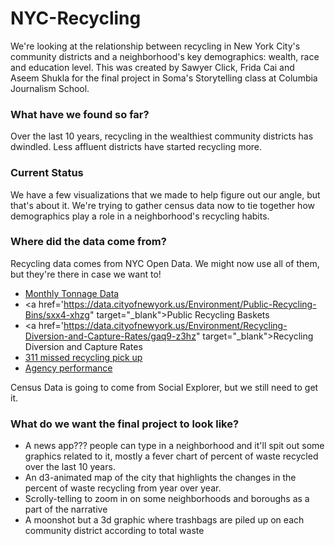 # NYC-Recycling
We're looking at the relationship between recycling in New York City's community districts and a neighborhood's key demographics: wealth, race and education level. This was created by Sawyer Click, Frida Cai and Aseem Shukla for the final project in Soma's Storytelling class at Columbia Journalism School.

### What have we found so far?
Over the last 10 years, recycling in the wealthiest community districts has dwindled. Less affluent districts have started recycling more.

### Current Status
We have a few visualizations that we made to help figure out our angle, but that's about it. We're trying to gather census data now to tie together how demographics play a role in a neighborhood's recycling habits.

### Where did the data come from?
Recycling data comes from NYC Open Data. We might now use all of them, but they're there in case we want to!
* <a href='https://data.cityofnewyork.us/City-Government/DSNY-Monthly-Tonnage-Data/ebb7-mvp5' target="_blank">Monthly Tonnage Data</a>
* <a href='https://data.cityofnewyork.us/Environment/Public-Recycling-Bins/sxx4-xhzg" target="_blank">Public Recycling Baskets</a>
* <a href='https://data.cityofnewyork.us/Environment/Recycling-Diversion-and-Capture-Rates/gaq9-z3hz" target="_blank">Recycling Diversion and Capture Rates</a>
* <a href='https://data.cityofnewyork.us/Social-Services/311-Service-Requests-from-2010-to-Present/erm2-nwe9' target="_blank">311 missed recycling pick up</a>
* <a href='https://data.cityofnewyork.us/City-Government/Agency-Performance-Mapping-Indicators-Annual/gsj6-6rwm' target="_blank">Agency performance</a>
 
Census Data is going to come from Social Explorer, but we still need to get it.

### What do we want the final project to look like?
* A news app??? people can type in a neighborhood and it'll spit out some graphics related to it, mostly a fever chart of percent of waste recycled over the last 10 years.
* An d3-animated map of the city that highlights the changes in the percent of waste recycling from year over year.
* Scrolly-telling to zoom in on some neighborhoods and boroughs as a part of the narrative
* A moonshot but a 3d graphic where trashbags are piled up on each community district according to total waste
